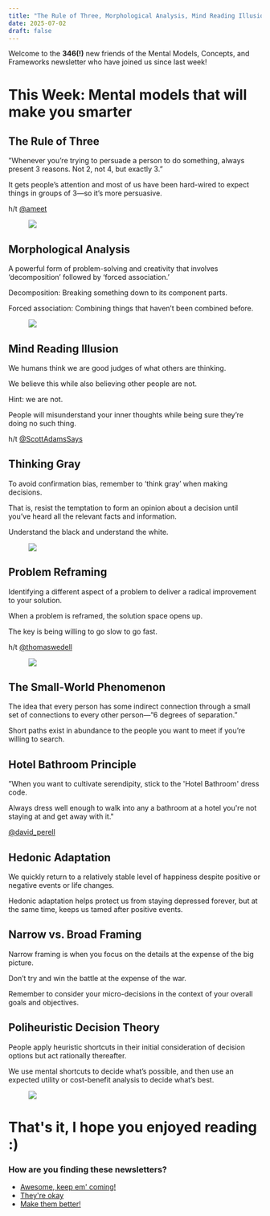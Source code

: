 ```yaml
---
title: "The Rule of Three, Morphological Analysis, Mind Reading Illusion, & More"
date: 2025-07-02
draft: false
---
```


<p id="">Welcome to the <strong id="">346(!)</strong> new friends of the Mental Models, Concepts, and Frameworks newsletter who have joined us since last week!</p><h1 id="">This Week: Mental models that will make you smarter</h1><h2 id="">The Rule of Three</h2><p id="">”Whenever you’re trying to persuade a person to do something, always present 3 reasons. Not 2, not 4, but exactly 3.”</p><p id="">It gets people’s attention and most of us have been hard-wired to expect things in groups of 3—so it’s more persuasive.</p><p id="">h/t <a href="https://flight.beehiiv.net/v2/clicks/eyJhbGciOiJIUzI1NiIsInR5cCI6IkpXVCJ9.eyJ1cmwiOiJodHRwczovL3R3aXR0ZXIuY29tL2FtZWV0IiwicG9zdF9pZCI6IjAxMzUyNDcxLThiYTktNDIwYS1iODk0LTQyOWU1Nzk1MmExZCIsInB1YmxpY2F0aW9uX2lkIjoiMTM3ZDVlODMtOTUwMy00ZGI3LWE4YzQtZjM0MTVjMjA1NWFlIiwidmlzaXRfdG9rZW4iOiI3Y2I3YjdlNS05MTI1LTQ0MmYtYjhiOC0yN2NkYzE1MmFkYmIiLCJpYXQiOjE2Nzg3MDU1NzkuMDgzLCJpc3MiOiJvcmNoaWQifQ.1r3g5fmGMB8z8wooksgPotdi5ifEjxMVuoXo8uoPBpc" target="_blank" id="">@ameet</a></p><figure class="w-richtext-figure-type-image w-richtext-align-center" data-rt-type="image" data-rt-align="center"><div><img src="https://uploads-ssl.webflow.com/63fd511e232de229bfe66c52/640fa8dd1f1bfec1996378ed_image.jpeg" id="" width="auto" height="auto" loading="auto"></div></figure><h2 id="">Morphological Analysis</h2><p id="">A powerful form of problem-solving and creativity that involves ‘decomposition’ followed by ‘forced association.’</p><p id="">Decomposition: Breaking something down to its component parts.</p><p id="">Forced association: Combining things that haven’t been combined before.</p><figure class="w-richtext-figure-type-image w-richtext-align-center" data-rt-type="image" data-rt-align="center"><div><img src="https://uploads-ssl.webflow.com/63fd511e232de229bfe66c52/640fa8dd214814f5ebd58616_image.jpeg" id="" width="auto" height="auto" loading="auto"></div></figure><h2 id="">Mind Reading Illusion</h2><p id="">We humans think we are good judges of what others are thinking.</p><p id="">We believe this while also believing other people are not.</p><p id="">Hint: we are not.</p><p id="">People will misunderstand your inner thoughts while being sure they’re doing no such thing.</p><p id="">h/t <a href="https://flight.beehiiv.net/v2/clicks/eyJhbGciOiJIUzI1NiIsInR5cCI6IkpXVCJ9.eyJ1cmwiOiJodHRwczovL3R3aXR0ZXIuY29tL1Njb3R0QWRhbXNTYXlzIiwicG9zdF9pZCI6IjAxMzUyNDcxLThiYTktNDIwYS1iODk0LTQyOWU1Nzk1MmExZCIsInB1YmxpY2F0aW9uX2lkIjoiMTM3ZDVlODMtOTUwMy00ZGI3LWE4YzQtZjM0MTVjMjA1NWFlIiwidmlzaXRfdG9rZW4iOiI3Y2I3YjdlNS05MTI1LTQ0MmYtYjhiOC0yN2NkYzE1MmFkYmIiLCJpYXQiOjE2Nzg3MDU1NzkuMDgzLCJpc3MiOiJvcmNoaWQifQ.VOx3eMHgSxd5Yo-7J3lpk-Z0LXN72K5y7ZzggVhKuS0" target="_blank" id="">@ScottAdamsSays</a></p><h2 id="">Thinking Gray</h2><p id="">To avoid confirmation bias, remember to ‘think gray’ when making decisions.</p><p id="">That is, resist the temptation to form an opinion about a decision until you’ve heard all the relevant facts and information.</p><p id="">Understand the black and understand the white.</p><figure class="w-richtext-figure-type-image w-richtext-align-center" data-rt-type="image" data-rt-align="center"><div><img src="https://uploads-ssl.webflow.com/63fd511e232de229bfe66c52/640fa8ddd43efd9056746720_image.jpeg" id="" width="auto" height="auto" loading="auto"></div></figure><h2 id="">Problem Reframing</h2><p id="">Identifying a different aspect of a problem to deliver a radical improvement to your solution.</p><p id="">When a problem is reframed, the solution space opens up.</p><p id="">The key is being willing to go slow to go fast.</p><p id="">h/t <a href="https://flight.beehiiv.net/v2/clicks/eyJhbGciOiJIUzI1NiIsInR5cCI6IkpXVCJ9.eyJ1cmwiOiJodHRwczovL3R3aXR0ZXIuY29tL3Rob21hc3dlZGVsbCIsInBvc3RfaWQiOiIwMTM1MjQ3MS04YmE5LTQyMGEtYjg5NC00MjllNTc5NTJhMWQiLCJwdWJsaWNhdGlvbl9pZCI6IjEzN2Q1ZTgzLTk1MDMtNGRiNy1hOGM0LWYzNDE1YzIwNTVhZSIsInZpc2l0X3Rva2VuIjoiN2NiN2I3ZTUtOTEyNS00NDJmLWI4YjgtMjdjZGMxNTJhZGJiIiwiaWF0IjoxNjc4NzA1NTc5LjA4MywiaXNzIjoib3JjaGlkIn0.hp6KpeF7dnIbBwCDtSpFvRSgu8XJkcA5mlJNU19dvKo" target="_blank" id="">@thomaswedell</a></p><figure class="w-richtext-figure-type-image w-richtext-align-center" data-rt-type="image" data-rt-align="center"><div><img src="https://uploads-ssl.webflow.com/63fd511e232de229bfe66c52/640fa8dd1f1bfe19026378ec_image.jpeg" id="" width="auto" height="auto" loading="auto"></div></figure><h2 id="">The Small-World Phenomenon</h2><p id="">The idea that every person has some indirect connection through a small set of connections to every other person—”6 degrees of separation.”</p><p id="">Short paths exist in abundance to the people you want to meet if you’re willing to search.</p><h2 id="">Hotel Bathroom Principle</h2><p id="">”When you want to cultivate serendipity, stick to the 'Hotel Bathroom' dress code.</p><p id="">Always dress well enough to walk into any a bathroom at a hotel you're not staying at and get away with it."</p><p id=""><a href="https://flight.beehiiv.net/v2/clicks/eyJhbGciOiJIUzI1NiIsInR5cCI6IkpXVCJ9.eyJ1cmwiOiJodHRwczovL3R3aXR0ZXIuY29tL2RhdmlkX3BlcmVsbCIsInBvc3RfaWQiOiIwMTM1MjQ3MS04YmE5LTQyMGEtYjg5NC00MjllNTc5NTJhMWQiLCJwdWJsaWNhdGlvbl9pZCI6IjEzN2Q1ZTgzLTk1MDMtNGRiNy1hOGM0LWYzNDE1YzIwNTVhZSIsInZpc2l0X3Rva2VuIjoiN2NiN2I3ZTUtOTEyNS00NDJmLWI4YjgtMjdjZGMxNTJhZGJiIiwiaWF0IjoxNjc4NzA1NTc5LjA4MywiaXNzIjoib3JjaGlkIn0.1R56_zsLixOZ3h3du04koEAgRSUjTh4bODS64K-MDGA" target="_blank" id="">@david_perell</a></p><h2 id="">Hedonic Adaptation</h2><p id="">We quickly return to a relatively stable level of happiness despite positive or negative events or life changes.</p><p id="">Hedonic adaptation helps protect us from staying depressed forever, but at the same time, keeps us tamed after positive events.</p><h2 id="">Narrow vs. Broad Framing</h2><p id="">Narrow framing is when you focus on the details at the expense of the big picture.</p><p id="">Don’t try and win the battle at the expense of the war.</p><p id="">Remember to consider your micro-decisions in the context of your overall goals and objectives.</p><h2 id="">Poliheuristic Decision Theory</h2><p id="">People apply heuristic shortcuts in their initial consideration of decision options but act rationally thereafter.</p><p id="">We use mental shortcuts to decide what’s possible, and then use an expected utility or cost-benefit analysis to decide what’s best.</p><figure class="w-richtext-figure-type-image w-richtext-align-center" data-rt-type="image" data-rt-align="center"><div><img src="https://uploads-ssl.webflow.com/63fd511e232de229bfe66c52/640fa8ddfad1b206f28b91d2_image.jpeg" id="" width="auto" height="auto" loading="auto"></div></figure><h1 id="">That's it, I hope you enjoyed reading :)</h1><h3 id="">How are you finding these newsletters?</h3><ul id=""><li id=""><a href="https://alexbrogan.beehiiv.com/login" target="_blank" id="">Awesome, keep em' coming!</a></li><li id=""><a href="https://alexbrogan.beehiiv.com/login" target="_blank" id="">They're okay</a></li><li id=""><a href="https://alexbrogan.beehiiv.com/login" target="_blank" id="">Make them better!</a></li></ul><p>‍</p>
